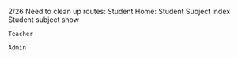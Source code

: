 2/26
    Need to clean up routes:
    Student
        Home: Student Subject index
        Student subject show
        

    Teacher

    Admin